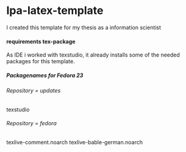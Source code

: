 # Ipa-latex-template
I created this template for my thesis as a information scientist
#### requirements tex-package
As IDE i worked with texstudio, it already installs some of the needed packages for this template.
##### Packagenames for Fedora 23
###### Repository = updates
texstudio
###### Repository = fedora
texlive-comment.noarch
texlive-bable-german.noarch
